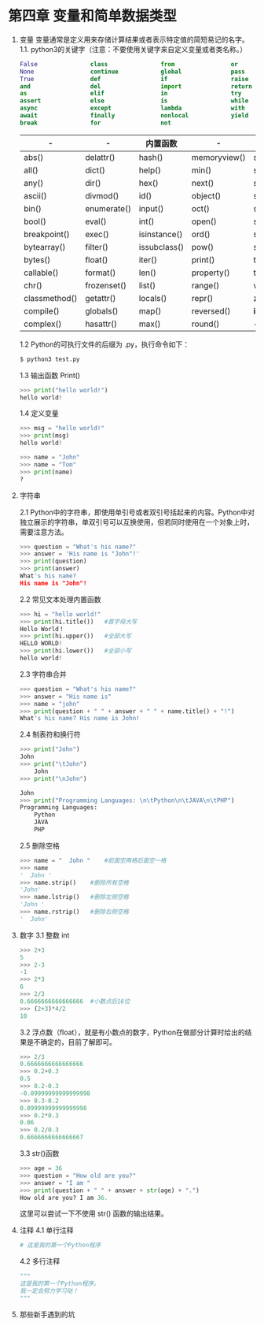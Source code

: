 # 第四章 变量和简单数据类型

1. 变量
    变量通常是定义用来存储计算结果或者表示特定值的简短易记的名字。
    1.1. python3的关键字（注意：不要使用关键字来自定义变量或者类名称。）

    ```python
    False               class               from                or
    None                continue            global              pass
    True                def                 if                  raise
    and                 del                 import              return
    as                  elif                in                  try
    assert              else                is                  while
    async               except              lambda              with
    await               finally             nonlocal            yield
    break               for                 not
    ```

    -|-|内置函数|-|-
    -|-|-|-|-
    abs() | delattr() | hash() | memoryview() | set()
    all() | dict() | help() | min() | setattr()
    any() | dir() | hex() | next() | slice()
    ascii() | divmod() | id() | object() | sorted()
    bin() | enumerate() | input() | oct() | staticmethod()
    bool() | eval() | int() | open() | str()
    breakpoint() | exec() | isinstance() | ord() | sum()
    bytearray() | filter() | issubclass() | pow() | super()
    bytes() | float() | iter() | print() | tuple()
    callable() | format() | len() | property() | type()
    chr() | frozenset() | list() | range() | vars()
    classmethod() | getattr() | locals() | repr() | zip()
    compile() | globals() | map() | reversed() | __import__()
    complex() | hasattr() | max() | round() | -

    1.2 Python的可执行文件的后缀为 .py，执行命令如下：

    ```python
    $ python3 test.py
    ```

    1.3 输出函数 Print()

    ```python
    >>> print("hello world!")
    hello world!
    ```

    1.4 定义变量

    ```python
    >>> msg = "hello world!"
    >>> print(msg)
    hello world!

    >>> name = "John"
    >>> name = "Tom"
    >>> print(name)
    ?
    ```

2. 字符串

    2.1 Python中的字符串，即使用单引号或者双引号括起来的内容。Python中对独立展示的字符串，单双引号可以互换使用，但若同时使用在一个对象上时，需要注意方法。

    ```python
    >>> question = "What's his name?"
    >>> answer = 'His name is "John"!'
    >>> print(question)
    >>> print(answer)
    What's his name?
    His name is "John"!
    ```

    2.2 常见文本处理内置函数

    ```python
    >>> hi = "hello world!"
    >>> print(hi.title())   #首字母大写
    Hello World！
    >>> print(hi.upper())   #全部大写
    HELLO WORLD!​
    >>> print(hi.lower())   #全部小写
    hello world!​
    ```

    2.3 字符串合并

    ```python
    >>> question = "What's his name?"
    >>> answer = "His name is"
    >>> name = "john"
    >>> print(question + " " + answer + " " + name.title() + "!")
    What's his name? His name is John!
    ```

    2.4 制表符和换行符

    ```python
    >>> print("John")
    John
    >>> print("\tJohn")
    	John
    >>> print("\nJohn")

    John
    >>> print("Programming Languages: \n\tPython\n\tJAVA\n\tPHP")
    Programming Languages:
        Python
        JAVA
        PHP
    ```

    2.5 删除空格

    ```python
    >>> name = "  John "    #前面空两格后面空一格
    >>> name
    '  John '
    >>> name.strip()    #删除所有空格
    'John'
    >>> name.lstrip()   #删除左侧空格
    'John '
    >>> name.rstrip()   #删除右侧空格
    '  John'
    ```

3. 数字
    3.1 整数 int

    ```python
    >>> 2+3
    5
    >>> 2-3
    -1
    >>> 2*3
    6
    >>> 2/3
    0.6666666666666666  #小数点后16位
    >>> (2+3)*4/2
    10
    ```

    3.2 浮点数（float），就是有小数点的数字，Python在做部分计算时给出的结果是不确定的，目前了解即可。

    ```python
    >>> 2/3
    0.6666666666666666
    >>> 0.2+0.3
    0.5
    >>> 0.2-0.3
    -0.09999999999999998
    >>> 0.3-0.2
    0.09999999999999998
    >>> 0.2*0.3
    0.06
    >>> 0.2/0.3
    0.6666666666666667
    ```

    3.3 str()函数

    ```python
    >>> age = 36
    >>> question = "How old are you?"
    >>> answer = "I am "
    >>> print(question + " " + answer + str(age) + ".")
    How old are you? I am 36.
    ```

    这里可以尝试一下不使用 str() 函数的输出结果。

4. 注释
    4.1 单行注释

    ```python
    # 这是我的第一个Python程序
    ```

    4.2 多行注释

    ```python
    """
    这是我的第一个Python程序。
    我一定会努力学习哒！
    """
    ```

5. 那些新手遇到的坑
